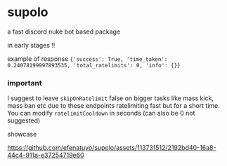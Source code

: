 # supolo
a fast discord nuke bot based package

in early stages !!

example of response
`
{'success': True, 'time_taken': 0.24078199997893535, 'total_ratelimits': 0, 'info': {}}
`

### important
I suggest to leave `skipOnRatelimit` false on bigger tasks like mass kick, mass ban etc due to these endpoints ratelimiting fast but for a short time. You can modify `ratelimitCooldown` in seconds (can also be 0 not suggested)


showcase

https://github.com/efenatuyo/supolo/assets/113731512/2192bd40-16a8-44c4-911a-e37254719e60
